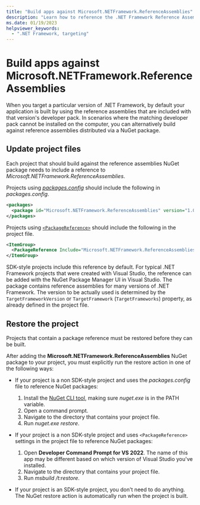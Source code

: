 ```yaml
---
title: "Build apps against Microsoft.NETFramework.ReferenceAssemblies"
description: "Learn how to reference the .NET Framework Reference Assemblies in your project, when you can't install a matching developer pack."
ms.date: 01/19/2023
helpviewer_keywords:
  - ".NET Framework, targeting"
---
```

# Build apps against Microsoft.NETFramework.ReferenceAssemblies

When you target a particular version of .NET Framework, by default your application is built by using the reference assemblies that are included with that version's developer pack. In scenarios where the matching developer pack cannot be installed on the computer, you can alternatively build against reference assemblies distributed via a NuGet package.

## Update project files

Each project that should build against the reference assemblies NuGet package needs to include a reference to _Microsoft.NETFramework.ReferenceAssemblies_.

Projects using [_packages.config_](/nuget/reference/packages-config) should include the following in _packages.config_.

```xml
<packages>
  <package id="Microsoft.NETFramework.ReferenceAssemblies" version="1.0.3" developmentDependency="true" />
</packages>
```

Projects using [`<PackageReference>`](/nuget/consume-packages/package-references-in-project-files) should include the following in the project file.

```xml
<ItemGroup>
  <PackageReference Include="Microsoft.NETFramework.ReferenceAssemblies" Version="1.0.3" PrivateAssets="All" />
</ItemGroup>
```

SDK-style projects include this reference by default. For typical .NET Framework projects that were created with Visual Studio, the reference can be added with the NuGet Package Manager UI in Visual Studio. The package contains reference assemblies for many versions of .NET Framework. The version to be actually used is determined by the `TargetFrameworkVersion` or `TargetFramework` (`TargetFrameworks`) property, as already defined in the project file.

## Restore the project

Projects that contain a package reference must be restored before they can be built.

After adding the **Microsoft.NETFramework.ReferenceAssemblies** NuGet package to your project, you must explicitly run the restore action in one of the following ways:

- If your project is a non SDK-style project and uses the _packages.config_ file to reference NuGet packages:

  01. Install the [NuGet CLI tool](https://learn.microsoft.com/en-us/nuget/install-nuget-client-tools#nugetexe-cli), making sure _nuget.exe_ is in the PATH variable.
  01. Open a command prompt.
  01. Navigate to the directory that contains your project file.
  01. Run _nuget.exe restore_.

- If your project is a non SDK-style project and uses `<PackageReference>` settings in the project file to reference NuGet packages:

  01. Open **Developer Command Prompt for VS 2022**. The name of this app may be different based on which version of Visual Studio you've installed.
  01. Navigate to the directory that contains your project file.
  01. Run _msbuild /t:restore_.

- If your project is an SDK-style project, you don't need to do anything. The NuGet restore action is automatically run when the project is built.

